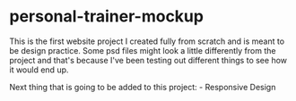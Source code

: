 # personal-trainer-mockup

This is the first website project I created fully from scratch and is meant to be design practice. Some psd files might look a little differently from the project and that's because I've been testing out different things to see how it would end up.

Next thing that is going to be added to this project: - Responsive Design
